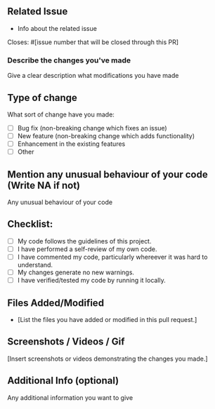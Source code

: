 ## Related Issue

- Info about the related issue

Closes: #[issue number that will be closed through this PR]

### Describe the changes you've made

Give a clear description what modifications you have made

## Type of change

What sort of change have you made:

<!--
Example how to mark a checkbox:-
- [x] My code follows the code style of this project.
-->

- [ ] Bug fix (non-breaking change which fixes an issue)
- [ ] New feature (non-breaking change which adds functionality)
- [ ] Enhancement in the existing features
- [ ] Other

## Mention any unusual behaviour of your code (Write NA if not)

Any unusual behaviour of your code

## Checklist:

<!--
Example how to mark a checkbox:-
- [x] My code follows the code style of this project.
-->

- [ ] My code follows the guidelines of this project.
- [ ] I have performed a self-review of my own code.
- [ ] I have commented my code, particularly whereever it was hard to understand.
- [ ] My changes generate no new warnings.
- [ ] I have verified/tested my code by running it locally.

## Files Added/Modified

- [List the files you have added or modified in this pull request.]

## Screenshots / Videos / Gif

[Insert screenshots or videos demonstrating the changes you made.]

## Additional Info (optional)

Any additional information you want to give
